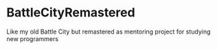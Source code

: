 # BattleCityRemastered
Like my old Battle City but remastered as mentoring project for studying new programmers
